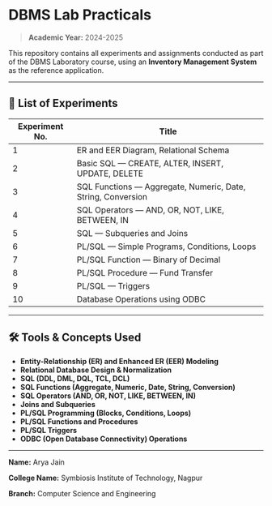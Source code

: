 # DBMS Lab Practicals

> **Academic Year:** 2024-2025  

This repository contains all experiments and assignments conducted as part of the DBMS Laboratory course, using an **Inventory Management System** as the reference application.

---
## 📝 List of Experiments

| Experiment No. | Title |
|----------------|-------|
| 1 | ER and EER Diagram, Relational Schema |
| 2 | Basic SQL — CREATE, ALTER, INSERT, UPDATE, DELETE |
| 3 | SQL Functions — Aggregate, Numeric, Date, String, Conversion |
| 4 | SQL Operators — AND, OR, NOT, LIKE, BETWEEN, IN |
| 5 | SQL — Subqueries and Joins |
| 6 | PL/SQL — Simple Programs, Conditions, Loops |
| 7 | PL/SQL Function — Binary of Decimal |
| 8 | PL/SQL Procedure — Fund Transfer |
| 9 | PL/SQL — Triggers |
| 10 | Database Operations using ODBC |

---

## 🛠️ Tools & Concepts Used

- **Entity-Relationship (ER) and Enhanced ER (EER) Modeling**
- **Relational Database Design & Normalization**
- **SQL (DDL, DML, DQL, TCL, DCL)**
- **SQL Functions (Aggregate, Numeric, Date, String, Conversion)**
- **SQL Operators (AND, OR, NOT, LIKE, BETWEEN, IN)**
- **Joins and Subqueries**
- **PL/SQL Programming (Blocks, Conditions, Loops)**
- **PL/SQL Functions and Procedures**
- **PL/SQL Triggers**
- **ODBC (Open Database Connectivity) Operations**

---

**Name:** Arya Jain

**College Name:** Symbiosis Institute of Technology, Nagpur

**Branch:** Computer Science and Engineering      

